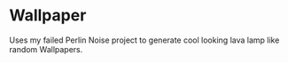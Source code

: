 # Wallpaper

Uses my failed Perlin Noise project to generate cool looking lava lamp like random Wallpapers.
